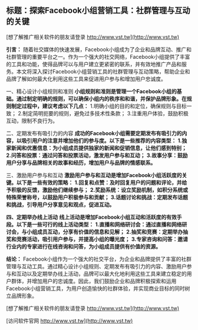## **标题：探索Facebook小组营销工具：社群管理与互动的关键**

[想了解推广相关软件的朋友请登录 http://www.vst.tw](http://www.vst.tw)

**引言：**
随着社交媒体的快速发展，Facebook小组成为了企业和品牌互动、推广和社群管理的重要平台之一。作为一个强大的社交网络，Facebook小组提供了丰富的工具和功能，使得品牌可以与用户建立更紧密的联系，并有效地推广产品和服务。本文将深入探讨Facebook小组营销工具的社群管理与互动策略，帮助企业和品牌了解如何最大化利用这些工具来促进用户参与和增加用户忠诚度。

一、精心设计小组规则和准则
**小组规则和准则是管理一个Facebook小组的基础。通过制定明确的规则，可以确保小组内的秩序和和谐，并保护品牌形象。在规则制定过程中，建议考虑以下几点：**
1.明确小组的目的和定位，确保规则与目标一致；
2.制定简明扼要的规则，避免过多技术性条款；
3.注重用户体验，鼓励积极互动，限制不良行为。

二、定期发布有吸引力的内容
**成功的Facebook小组需要定期发布有吸引力的内容，以吸引用户的注意并增加他们的参与度。以下是一些推荐的内容类型：**
**1.独家新闻和优惠信息：为小组成员提供独家的新闻和促销信息，让他们感到特别；**
**2.问答和投票：通过问答和投票活动，激发用户参与和互动；**
**3.故事分享：鼓励用户分享与品牌相关的故事和经历，增加用户与品牌的情感联系。**

三、激励用户参与和互动
**激励用户参与和互动是增加Facebook小组活跃度的关键。以下是一些有效的策略：**
**1.回复和点赞：及时回复用户的问题和评论，并给予积极的反馈，激励他们继续参与；**
**2.奖励系统：设立奖励机制，如积分系统或特殊荣誉称号，以鼓励用户积极参与和贡献；**
**3.话题讨论和挑战：定期发布话题和挑战，引导用户分享意见和观点，促进互动。**

**四、定期举办线上活动**
**线上活动是增加Facebook小组互动和活跃度的有效手段。以下是一些可行的线上活动类型：**
**1.直播和网络研讨会：通过直播和网络研讨会，与小组成员互动，分享有价值的信息和见解；**
**2.抽奖和竞赛：定期举办抽奖和竞赛活动，吸引用户参与，并提高小组的曝光度；**
**3.专家咨询和问答：邀请行业内的专家进行在线咨询和问答，为小组成员提供有价值的资源。**

**结论：**
Facebook小组作为一个强大的社交平台，为企业和品牌提供了丰富的社群管理与互动工具。通过精心设计小组规则、定期发布有吸引力的内容、激励用户参与和互动以及定期举办线上活动，品牌可以最大化地利用这些工具来建立稳定的用户群体，并增加用户的忠诚度。因此，我们鼓励企业和品牌积极探索和运用Facebook小组营销工具，为用户创造愉快的社群体验，并实现商业目标的同时树立品牌形象。

[想了解推广相关软件的朋友请登录 http://www.vst.tw](http://www.vst.tw)


[访问软件官网 http://www.vst.tw](http://www.vst.tw)
